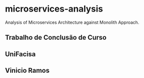 # microservices-analysis
Analysis of Microservices Architecture against Monolith Approach. 

## Trabalho de Conclusão de Curso
## UniFacisa
## Vinicio Ramos
